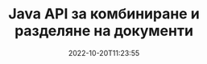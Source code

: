 ---
############################# Static ############################
layout: "product"
date: 2022-10-20T11:23:55
draft: false

product: "Merger"
product_tag: "merger"
platform: "Java"
platform_tag: "java"

############################# Head ############################
head_title: "API за обединяване на документи на Java | обединяване и премахване на Word Excel PDF XPS EPUB"
head_description: "API за обединяване на документи за Java. Обединяване, разделяне, размяна, пренареждане и изтриване на страници във формати PDF, Microsoft Word, Excel, презентации, Visio, XPS и EPUB."

############################# Header ############################
title: "Java API за комбиниране и разделяне на документи"
description: "Разработвайте високопроизводителни приложения, които могат да комбинират, извличат, разбъркват, изрязват или изтриват страници, слайдове и диаграми в движение."
button:
    enable: true

############################# SubMenu ############################
submenu:
    enable: true
    
    left:
        img_alt: "GroupDocs.Merger for Java"
        image: "https://www.groupdocs.cloud/templates/groupdocs/images/product-logos/groupdocs-merger-java.png"
        product: "GroupDocs.Merger"
        platform: "Java"

    middle:
        button:
            # button loop
            - link: "#overview"
              text: "Преглед"

            # button loop
            - link: "#features"
              text: "Характеристика"

            # button loop
            - link: "#support"
              text: "поддържа"

            # button loop
            - link: "https://products.groupdocs.app/merger"
              text: "Демо на живо"

            # button loop
            - link: "https://purchase.groupdocs.com/pricing/merger/java"
              text: "Ценообразуване"

    right:
        link_download: "https://downloads.groupdocs.com/merger"
        link_learn: "https://docs.groupdocs.com/merger/java/"
        link_buy: "https://purchase.groupdocs.com"

############################# Overview ############################
overview:
    enable: true
    content: |
      GroupDocs.Merger за Java ви прави способни бързо да разработвате първокласни бизнес приложения в Java. С малко кодиране вашите Java приложения могат да обединяват, извличат, разбъркват, изрязват и изтриват отделна страница или пакет от страници, слайдове и диаграми. Операциите по сливане могат да се извършват и върху защитени файлове с известен и непознат формат чрез прилагане или премахване на защита с парола.  
      
    tabs:
      enable: true
      
      ## TAB ONE ##
      tab_one:
        description: |
          Следва общ преглед на GroupDocs.Merger за Java:
      
        left:
          enable: true
          icon: "fab fa-html5"
          title: "Операции с документи"
          content: |
            * Промяна на реда на страниците
            * Премахване или изтриване на страници
            * Разделяне или прекъсване на документ
            * Разменете или разбъркайте произволни две страници
            * Изрязване на една или няколко страници
            * Свързване на множество документи
        
        right:
          enable: true
          icon: "fab fa-html5"
          title: "Операции по сигурността"
          content: |
            * Настройка на сигурността на документа
            * Проверете състоянието на сигурността на документа
            * Задаване на парола за документ
            * Актуализирайте паролата на документа
            * Премахване на паролата за документ
      
      ## TAB TWO ##
      tab_two:
        description: |
          GroupDocs.Merger за Java поддържа обединяване на следните [файлови формати на документи](https://docs.groupdocs.com/merger/java/supported-document-formats/):

        left:
          enable: true
          table:
            # table loop
            - title: "Microsoft Office"
              content: |
                * **Word:** DOC, DOCX, DOCM, DOT, DOTX, DOTM, RTF, TXT
                * **Excel:** XLS, XLSX, XLSM, XLSB, XLTM, XLT, XLTM, XLTX, XLAM, SXC, SpreadsheetML
                * **PowerPoint:** PPT, PPTX, PPS, PPSX, PPSM, POT, POTM, POTX, PPTM
                * **OneNote:** ЕДНО

        right:
          enable: true
          table:
            # table loop
            - title: "OpenDocument и други формати"
              content: |
                * **OpenDocument формати**: ODT, OTT, ODP, OTP, ODS
                * **Фиксирано оформление**: PDF, XPS
                * **Изображения**: BMP, PNG, TIFF
                * **Уеб**: HTML, MHT, MHTML
                * **Текст**: TXT, CSV, TSV
                * **LaTex**: TEX
                * **Електронна книга**: EPUB

      ## TAB THREE ##
      tab_three:
        description: |
          GroupDocs.Merger за Java поддържа следните операционни системи, рамки и мениджъри на пакети:
        
        left:
          enable: true
          table:
            # table loop
            - icon: "fab fa-windows"
              title: "Операционна система"
              content: |
                * Работен плот на Microsoft Windows
                * Microsoft Windows Server
                * Linux
                * MacOS

            # table loop
            - icon: "fas fa-code"
              title: "Поддържани рамки"
              content: |
                * Java 7 (1.7)
                * Java 8 (1.8)
                * Java 10
                * Java 11 и по-нова версия

        right:
          enable: true
          table:
            # table loop
            - icon: "fas fa-box"
              title: "Инструмент за автоматизация на изграждане"
              content: |
                * Мейвън

            # table loop
            - icon: "fas fa-tools"
              title: "Среди за разработка"
              content: |
                * NetBeans
                * IntelliJ ИДЕЯ
                * Затъмнение

############################# Features ############################
features:
    enable: true
    title: "GroupDocs.Merger за функции на Java"

    feature:
      # feature loop
      - icon: "fas fa-copy"
        content: "Обединете различни страници, слайдове и диаграми в един файл"
       
      # feature loop
      - icon: "fas fa-eye"
        content: "Копирайте и разделяйте огромни документи на множество по-малки файлове"

      # feature loop
      - icon: "fas fa-bolt"
        content: "Разбърквайте и реорганизирайте страници, слайдове или диаграми"
      
      # feature loop
      - icon: "fas fa-file-powerpoint"
        content: "Обменете и разменете две страници, слайдове или диаграми помежду си в рамките на документ"

      # feature loop
      - icon: "fas fa-code"
        content: "Изрежете и изрежете документ чрез премахване на определени страници, слайдове или диаграми"

      # feature loop
      - icon: "fas fa-cloud"
        content: "Изтрийте единична или колекция от страници, слайдове или диаграми"

      # feature loop
      - icon: "fas fa-remove-format"
        content: "Свържете и обединете заедно голям брой документи в партиди"

      # feature loop
      - icon: "fas fa-comment-slash"
        content: "Програмно проверете в Java дали даден документ е защитен с парола"

      # feature loop
      - icon: "fas fa-location-arrow"
        content: "Задаване, нулиране и премахване на парола за известни и непознати формати на документи"

      # feature loop
      - icon: "fas fa-border-all"
        content: "Разделете един текстов файл на множество по номера на редове"

      # feature loop
      - icon: "fas fa-wrench"
        content: "Вземете изображение на страниците на документа"

      # feature loop
      - icon: "fas fa-columns"
        content: "Обединяване на множество документи с различни формати в един PDF файл"

      # feature loop
      - icon: "fas fa-file-word"
        content: "Вмъквайте OLE обекти в PDF, Word, Excel, PowerPoint и отворени формати на документи"

      # feature loop
      - icon: "fas fa-envelope"
        content: "Програмно прикачване на файлове към PDF документ"

      # feature loop
      - icon: "fas fa-print"
        content: "Добавяне на документ към диаграма чрез OLE обекти"

      # feature loop
      - icon: "fas fa-file-archive"
        content: "Обединяване на различни типове документи (DOC, XLS, PPT и т.н.) в един PDF файл"

      # feature loop
      - icon: "fas fa-lock"
        content: "Импортирайте лесно OLE обекти в файлови типове Microsoft Word, Excel, презентации и OpenDocument"

      # feature loop
      - icon: "fas fa-file-code"
        content: "Добавете други документи към страницата с диаграма чрез OLE обекти"

    more_feature:
      # more_feature_loop
      - title: "Премахване на желани страници от документи"
        content: |
          GroupDocs.Merger за Java API ви позволява да избирате и изтривате нежелани страници от вашия документ.
      
      # more_feature_loop
      - title: "Проверете паролата на неизвестен формат на документа"
        content: "Дори ако форматът на определен документ е неизвестен, GroupDocs.Merger за Java ви позволява да проверите и извлечете паролата за документ, ако е налична."

      # more_feature_loop
      - title: "Присъединете се към защитени с парола документи с известни формати"
        content: "GroupDocs.Merger за Java API ви позволява да получите списък с документи с известни и непознати формати."

############################# Support ############################
support:
    enable: true

############################# Solutions ############################
solutions:
    enable: true
    title: "GroupDocs.Merger предлага API за обединяване на документи за други популярни среди за разработка"

    solution:
        # solution loop
        - img_alt: "GroupDocs.Merger за .NET"
          image: "https://www.groupdocs.cloud/templates/groupdocs/images/product-logos/groupdocs-merger-net.png"
          product: "GroupDocs.Merger"
          platform: ".NET"
          link: "/сливане/мрежа/"

############################# Back to top ###############################
back_to_top:
  enable: true
---
